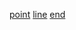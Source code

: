 [point](http://dict.youdao.com/w/eng/point/#keyfrom=dict2.index) [line](http://dict.youdao.com/w/eng/line/#keyfrom=dict2.index) [end](http://dict.youdao.com/w/eng/end/#keyfrom=dict2.index)